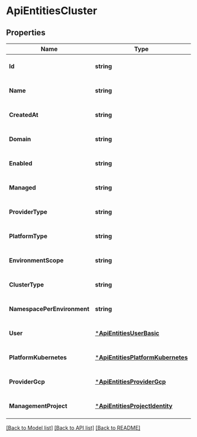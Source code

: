 # ApiEntitiesCluster

## Properties
Name | Type | Description | Notes
------------ | ------------- | ------------- | -------------
**Id** | **string** |  | [optional] [default to null]
**Name** | **string** |  | [optional] [default to null]
**CreatedAt** | **string** |  | [optional] [default to null]
**Domain** | **string** |  | [optional] [default to null]
**Enabled** | **string** |  | [optional] [default to null]
**Managed** | **string** |  | [optional] [default to null]
**ProviderType** | **string** |  | [optional] [default to null]
**PlatformType** | **string** |  | [optional] [default to null]
**EnvironmentScope** | **string** |  | [optional] [default to null]
**ClusterType** | **string** |  | [optional] [default to null]
**NamespacePerEnvironment** | **string** |  | [optional] [default to null]
**User** | [***ApiEntitiesUserBasic**](API_Entities_UserBasic.md) |  | [optional] [default to null]
**PlatformKubernetes** | [***ApiEntitiesPlatformKubernetes**](API_Entities_Platform_Kubernetes.md) |  | [optional] [default to null]
**ProviderGcp** | [***ApiEntitiesProviderGcp**](API_Entities_Provider_Gcp.md) |  | [optional] [default to null]
**ManagementProject** | [***ApiEntitiesProjectIdentity**](API_Entities_ProjectIdentity.md) |  | [optional] [default to null]

[[Back to Model list]](../README.md#documentation-for-models) [[Back to API list]](../README.md#documentation-for-api-endpoints) [[Back to README]](../README.md)


